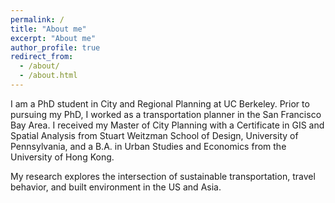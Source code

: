 ```yaml
---
permalink: /
title: "About me"
excerpt: "About me"
author_profile: true
redirect_from:
  - /about/
  - /about.html
---
```


I am a PhD student in City and Regional Planning at UC Berkeley. Prior to pursuing my PhD, I worked as a transportation planner in the San Francisco Bay Area. I received my Master of City Planning with a Certificate in GIS and Spatial Analysis from Stuart Weitzman School of Design, University of Pennsylvania, and a B.A. in Urban Studies and Economics from the University of Hong Kong. 

My research explores the intersection of sustainable transportation, travel behavior, and built environment in the US and Asia.